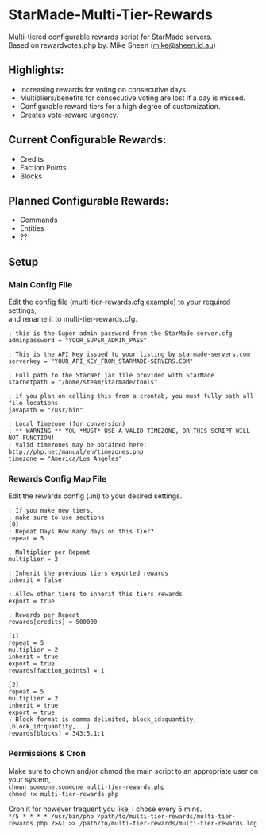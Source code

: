 # StarMade-Multi-Tier-Rewards
Multi-tiered configurable rewards script for StarMade servers.  
Based on rewardvotes.php by: Mike Sheen (mike@sheen.id.au)  

## Highlights:
 - Increasing rewards for voting on consecutive days.
 - Multipliers/benefits for consecutive voting are lost if a day is missed.
 - Configurable reward tiers for a high degree of customization.
 - Creates vote-reward urgency.

## Current Configurable Rewards:
 - Credits
 - Faction Points
 - Blocks

## Planned Configurable Rewards:
 - Commands
 - Entities
 - ??

## Setup

### Main Config File
Edit the config file (multi-tier-rewards.cfg.example) to your required settings,  
and rename it to multi-tier-rewards.cfg.  

    ; this is the Super admin password from the StarMade server.cfg
    adminpassword = "YOUR_SUPER_ADMIN_PASS"

    ; This is the API Key issued to your listing by starmade-servers.com
    serverkey = "YOUR_API_KEY_FROM_STARMADE-SERVERS.COM"

    ; Full path to the StarNet jar file provided with StarMade
    starnetpath = "/home/steam/starmade/tools"

    ; if you plan on calling this from a crontab, you must fully path all file locations
    javapath = "/usr/bin"

	; Local Timezone (for conversion)
	; ** WARNING ** YOU *MUST* USE A VALID TIMEZONE, OR THIS SCRIPT WILL NOT FUNCTION!
	; Valid timezones may be obtained here: http://php.net/manual/en/timezones.php
	timezone = "America/Los_Angeles"

### Rewards Config Map File
Edit the rewards config (.ini) to your desired settings.  

    ; If you make new tiers,
    ; make sure to use sections
    [0]
    ; Repeat Days How many days on this Tier?
    repeat = 5

    ; Multiplier per Repeat
    multiplier = 2

    ; Inherit the previous tiers exported rewards
    inherit = false

    ; Allow other tiers to inherit this tiers rewards
    export = true

    ; Rewards per Repeat
    rewards[credits] = 500000

    [1]
    repeat = 5
    multiplier = 2
    inherit = true
    export = true
    rewards[faction_points] = 1

    [2]
    repeat = 5
    multiplier = 2
    inherit = true
    export = true
    ; Block format is comma delimited, block_id:quantity,[block_id:quantity,...]
    rewards[blocks] = 343:5,1:1

### Permissions & Cron
Make sure to chown and/or chmod the main script to an appropriate user on your system,  
`chown someone:someone multi-tier-rewards.php`  
`chmod +x multi-tier-rewards.php`  

Cron it for however frequent you like, I chose every 5 mins.  
`*/5 * * * * /usr/bin/php /path/to/multi-tier-rewards/multi-tier-rewards.php 2>&1 >> /path/to/multi-tier-rewards/multi-tier-rewards.log`
